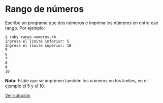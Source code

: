 # Rango de números

Escribe un programa que dos números e imprima los números en entre ese rango.
Por ejemplo:

```
$ ruby rango-numeros.rb
Ingresa el límite inferior: 5
Ingresa el límite superior: 10
5
6
7
8
9
10
```

**Nota:** Fíjate que se imprimen también los números en los límites, en el ejemplo el 5 y el 10.

[Ver solución](../soluciones/nivel-1/rango-numeros.rb)
